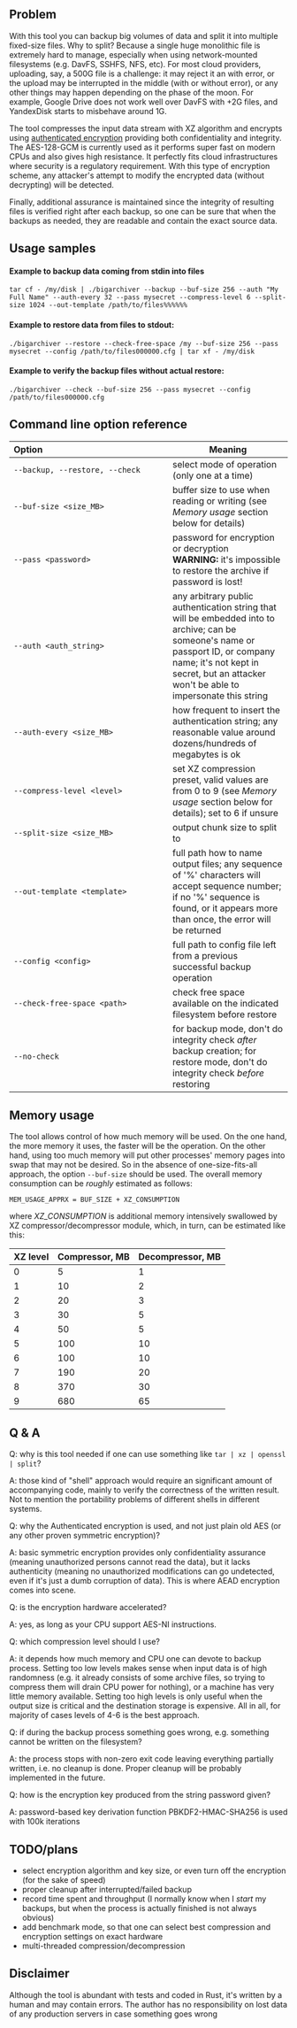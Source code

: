 ## Problem

With this tool you can backup big volumes of data and split it into multiple fixed-size files. Why to split? Because a single huge monolithic file is extremely hard to manage, especially when using network-mounted filesystems (e.g. DavFS, SSHFS, NFS, etc). For most cloud providers, uploading, say, a 500G file is a challenge: it may reject it an with error, or the upload may be interrupted in the middle (with or without error), or any other things may happen depending on the phase of the moon. For example, Google Drive does not work well over DavFS with +2G files, and YandexDisk starts to misbehave around 1G.

The tool compresses the input data stream with XZ algorithm and encrypts using [authenticated encryption](https://en.wikipedia.org/wiki/Authenticated_encryption) providing both confidentiality and integrity. The AES-128-GCM is currently used as it performs super fast on modern CPUs and also gives high resistance. It perfectly fits cloud infrastructures where security is a regulatory requirement. With this type of encryption scheme, any attacker's attempt to modify the encrypted data (without decrypting) will be detected.

Finally, additional assurance is maintained since the integrity of resulting files is verified right after each backup, so one can be sure that when the backups as needed, they are readable and contain the exact source data.

## Usage samples

#### Example to backup data coming from stdin into files

`tar cf - /my/disk | ./bigarchiver --backup --buf-size 256 --auth "My Full Name" --auth-every 32 --pass mysecret --compress-level 6 --split-size 1024 --out-template /path/to/files%%%%%%`

#### Example to restore data from files to stdout:

`./bigarchiver --restore --check-free-space /my --buf-size 256 --pass mysecret --config /path/to/files000000.cfg | tar xf - /my/disk`

#### Example to verify the backup files without actual restore:

`./bigarchiver --check --buf-size 256 --pass mysecret --config /path/to/files000000.cfg`

## Command line option reference

| Option                                                   | Meaning |
|----------------------------------------------------------|---------|
| `--backup, --restore, --check` | select mode of operation (only one at a time) |
| `--buf-size <size_MB>` | buffer size to use when reading or writing (see _Memory usage_ section below for details) |
| `--pass <password>` | password for encryption or decryption<br/>**WARNING:** it's impossible to restore the archive if password is lost! |
| `--auth <auth_string>` | any arbitrary public authentication string that will be embedded into to archive; can be someone's name or passport ID, or company name; it's not kept in secret, but an attacker won't be able to impersonate this string |
| `--auth-every <size_MB>` | how frequent to insert the authentication string; any reasonable value around dozens/hundreds of megabytes is ok |
| `--compress-level <level>` | set XZ compression preset, valid values are from 0 to 9 (see _Memory usage_ section below for details); set to 6 if unsure |
| `--split-size <size_MB>` | output chunk size to split to |
| `--out-template <template>` | full path how to name output files; any sequence of '%' characters will accept sequence number; if no '%' sequence is found, or it appears more than once, the error will be returned |
| `--config <config>` | full path to config file left from a previous successful backup operation |
| `--check-free-space <path>` | check free space available on the indicated filesystem before restore |
| `--no-check` | for backup mode, don't do integrity check _after_ backup creation; for restore mode, don't do integrity check _before_ restoring |

## Memory usage

The tool allows control of how much memory will be used. On the one hand, the more memory it uses, the faster will be the operation. On the other hand, using too much memory will put other processes' memory pages into swap that may not be desired. So in the absence of one-size-fits-all approach, the option `--buf-size` should be used. The overall memory consumption can be _roughly_ estimated as follows:

`MEM_USAGE_APPRX = BUF_SIZE + XZ_CONSUMPTION`

where _XZ_CONSUMPTION_ is additional memory intensively swallowed by XZ compressor/decompressor module, which, in turn, can be estimated like this:

| XZ level | Compressor,  MB | Decompressor, MB |
|---|---|---|
| 0 | 5 | 1 |
| 1 | 10 | 2 |
| 2 | 20 | 3 |
| 3 | 30 | 5 |
| 4 | 50 | 5 |
| 5 | 100 | 10 |
| 6 | 100 | 10 |
| 7 | 190 | 20 |
| 8 | 370 | 30 |
| 9 | 680 | 65 |

## Q & A

Q: why is this tool needed if one can use something like `tar | xz | openssl | split`?

A: those kind of "shell" approach would require an significant amount of accompanying code, mainly to verify the correctness of the written result. Not to mention the portability problems of different shells in different systems.

Q: why the Authenticated encryption is used, and not just plain old AES (or any other proven symmetric encryption)?

A: basic symmetric encryption provides only confidentiality assurance (meaning unauthorized persons cannot read the data), but it lacks authenticity (meaning no unauthorized modifications can go undetected, even if it's just a dumb corruption of data). This is where AEAD encryption comes into scene.

Q: is the encryption hardware accelerated?

A: yes, as long as your CPU support AES-NI instructions.

Q: which compression level should I use?

A: it depends how much memory and CPU one can devote to backup process. Setting too low levels makes sense when input data is of high randomness (e.g. it already consists of some archive files, so trying to compress them will drain CPU power for nothing), or a machine has very little memory available. Setting too high levels is only useful when the output size is critical and the destination storage is expensive. All in all, for majority of cases levels of 4-6 is the best approach.

Q: if during the backup process something goes wrong, e.g. something cannot be written on the filesystem?

A: the process stops with non-zero exit code leaving everything partially written, i.e. no cleanup is done. Proper cleanup will be probably implemented in the future.

Q: how is the encryption key produced from the string password given?

A: password-based key derivation function PBKDF2-HMAC-SHA256 is used with 100k iterations

## TODO/plans

* select encryption algorithm and key size, or even turn off the encryption (for the sake of speed)
* proper cleanup after interrupted/failed backup
* record time spent and throughput (I normally know when I _start_ my backups, but when the process is actually finished is not always obvious)
* add benchmark mode, so that one can select best compression and encryption settings on exact hardware
* multi-threaded compression/decompression

## Disclaimer

Although the tool is abundant with tests and coded in Rust, it's written by a human and may contain errors. The author has no responsibility on lost data of any production servers in case something goes wrong
